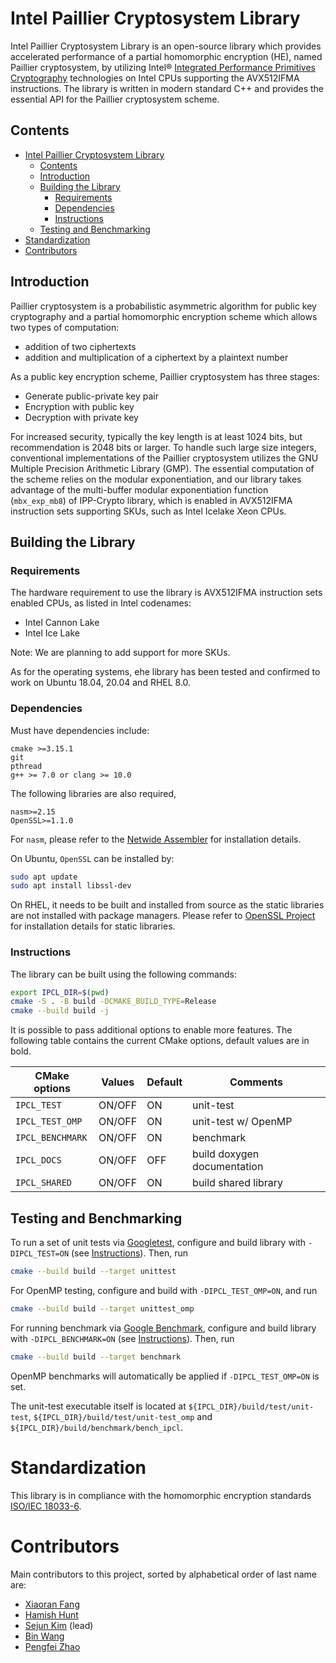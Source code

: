 # Intel Paillier Cryptosystem Library
Intel Paillier Cryptosystem Library is an open-source library which provides accelerated performance of a partial homomorphic encryption (HE), named Paillier cryptosystem, by utilizing Intel® [Integrated Performance Primitives Cryptography](https://github.com/intel/ipp-crypto) technologies on Intel CPUs supporting the AVX512IFMA instructions. The library is written in modern standard C++ and provides the essential API for the Paillier cryptosystem scheme.

## Contents
- [Intel Paillier Cryptosystem Library](#intel-paillier-cryptosystem-library)
  - [Contents](#contents)
  - [Introduction](#introduction)
  - [Building the Library](#building-the-library)
    - [Requirements](#requirements)
    - [Dependencies](#dependencies)
    - [Instructions](#instructions)
  - [Testing and Benchmarking](#testing-and-benchmarking)
- [Standardization](#standardization)
- [Contributors](#contributors)

## Introduction
Paillier cryptosystem is a probabilistic asymmetric algorithm for public key cryptography and a partial homomorphic encryption scheme which allows two types of computation:
- addition of two ciphertexts
- addition and multiplication of a ciphertext by a plaintext number

As a public key encryption scheme, Paillier cryptosystem has three stages:

 - Generate public-private key pair
 - Encryption with public key
 - Decryption with private key

For increased security, typically the key length is at least 1024 bits, but recommendation is 2048 bits or larger. To handle such large size integers, conventional implementations of the Paillier cryptosystem utilizes the GNU Multiple Precision Arithmetic Library (GMP). The essential computation of the scheme relies on the modular exponentiation, and our library takes advantage of the multi-buffer modular exponentiation function (```mbx_exp_mb8```) of IPP-Crypto library, which is enabled in AVX512IFMA instruction sets supporting SKUs, such as Intel Icelake Xeon CPUs.

## Building the Library
### Requirements
The hardware requirement to use the library is AVX512IFMA instruction sets enabled CPUs, as listed in Intel codenames:
 - Intel Cannon Lake
 - Intel Ice Lake

Note: We are planning to add support for more SKUs.

As for the operating systems, ehe library has been tested and confirmed to work on Ubuntu 18.04, 20.04 and RHEL 8.0.

### Dependencies
Must have dependencies include:
```
cmake >=3.15.1
git
pthread
g++ >= 7.0 or clang >= 10.0
```

The following libraries are also required,
```
nasm>=2.15
OpenSSL>=1.1.0
```

For ```nasm```, please refer to the [Netwide Assembler](https://nasm.us/) for installation details.

On Ubuntu, ```OpenSSL``` can be installed by:
```bash
sudo apt update
sudo apt install libssl-dev
```
On RHEL, it needs to be built and installed from source as the static libraries are not installed with package managers. Please refer to [OpenSSL Project](https://github.com/openssl/openssl) for installation details for static libraries.

### Instructions
The library can be built using the following commands:
```bash
export IPCL_DIR=$(pwd)
cmake -S . -B build -DCMAKE_BUILD_TYPE=Release
cmake --build build -j
```

It is possible to pass additional options to enable more features. The following table contains the current CMake options, default values are in bold.

| CMake options           | Values    | Default | Comments                     |
|-------------------------|-----------|---------|------------------------------|
|`IPCL_TEST`              | ON/OFF    | ON      | unit-test                    |
|`IPCL_TEST_OMP`          | ON/OFF    | ON      | unit-test w/ OpenMP          |
|`IPCL_BENCHMARK`         | ON/OFF    | ON      | benchmark                    |
|`IPCL_DOCS`              | ON/OFF    | OFF     | build doxygen documentation  |
|`IPCL_SHARED`            | ON/OFF    | ON      | build shared library         |

## Testing and Benchmarking
To run a set of unit tests via [Googletest](https://github.com/google/googletest), configure and build library with `-DIPCL_TEST=ON` (see [Instructions](#instructions)).
Then, run
```bash
cmake --build build --target unittest
```
For OpenMP testing, configure and build with `-DIPCL_TEST_OMP=ON`, and run
```bash
cmake --build build --target unittest_omp
```

For running benchmark via [Google Benchmark](https://github.com/google/benchmark), configure and build library with `-DIPCL_BENCHMARK=ON` (see [Instructions](#instructions)).
Then, run
```bash
cmake --build build --target benchmark
```
OpenMP benchmarks will automatically be applied if `-DIPCL_TEST_OMP=ON` is set.

The unit-test executable itself is located at `${IPCL_DIR}/build/test/unit-test`, `${IPCL_DIR}/build/test/unit-test_omp` and `${IPCL_DIR}/build/benchmark/bench_ipcl`.

# Standardization
This library is in compliance with the homomorphic encryption standards [ISO/IEC 18033-6](https://www.iso.org/standard/67740.html).

# Contributors
Main contributors to this project, sorted by alphabetical order of last name are:
  - [Xiaoran Fang](https://github.com/fangxiaoran)
  - [Hamish Hunt](https://github.com/hamishun)
  - [Sejun Kim](https://github.com/skmono) (lead)
  - [Bin Wang](https://github.com/bwang30)
  - [Pengfei Zhao](https://github.com/justalittlenoob)
